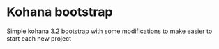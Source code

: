 Kohana bootstrap
================

Simple kohana 3.2 bootstrap with some modifications to make easier to start each new project
